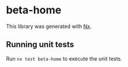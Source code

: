 # beta-home

This library was generated with [Nx](https://nx.dev).

## Running unit tests

Run `nx test beta-home` to execute the unit tests.
